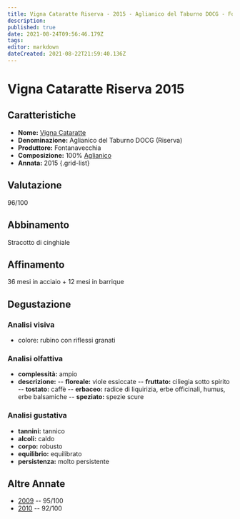 ```yaml
---
title: Vigna Cataratte Riserva - 2015 - Aglianico del Taburno DOCG - Fontanavecchia
description: 
published: true
date: 2021-08-24T09:56:46.179Z
tags: 
editor: markdown
dateCreated: 2021-08-22T21:59:40.136Z
---
```


# Vigna Cataratte Riserva 2015

## Caratteristiche
- **Nome:** [Vigna Cataratte](/vini/Italia/Campania/Fontanavecchia/Vigna-Cataratte-Riserva/scheda-globale) 
- **Denominazione:** Aglianico del Taburno DOCG (Riserva)
- **Produttore:** Fontanavecchia 
- **Composizione:** 100% [Aglianico](/vitigni/bacca-nera/aglianico)
- **Annata:** 2015
{.grid-list}

## Valutazione

<span class="valutazione">96/100</span>

## Abbinamento
Stracotto di cinghiale

## Affinamento
36 mesi in acciaio + 12 mesi in barrique

## Degustazione

### Analisi visiva
- colore: rubino con riflessi granati

### Analisi olfattiva
- **complessità:**  ampio
- **descrizione:** 
-- **floreale:** viole essiccate
-- **fruttato:** ciliegia sotto spirito
-- **tostato:** caffè
-- **erbaceo:** radice di liquirizia, erbe officinali, humus, erbe balsamiche
-- **speziato:** spezie scure

### Analisi gustativa
- **tannini:** tannico
- **alcoli:** caldo
- **corpo:** robusto
- **equilibrio:** equilibrato
- **persistenza:** molto persistente

## Altre Annate
- [2009](/vini/Italia/Campania/Fontanavecchia/Vigna-Cataratte-Riserva/2009) -- 95/100
- [2010](/vini/Italia/Campania/Fontanavecchia/Vigna-Cataratte-Riserva/2010) -- 92/100
 